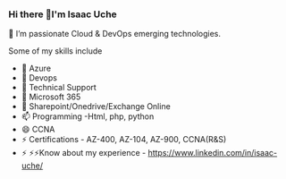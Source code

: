### Hi there 👋I'm Isaac Uche
👀 I’m passionate Cloud & DevOps emerging technologies.

<!--
**cloudzeee/cloudzeee** is a ✨ _special_ ✨ repository because its `README.md` (this file) appears on your GitHub profile.-->
 Some of my skills include

- 🔭 Azure
- 🌱 Devops
- 👯 Technical Support
- 🤔 Microsoft 365
- 💬 Sharepoint/Onedrive/Exchange Online
- 📫 Programming -Html, php, python
- 😄 CCNA
- ⚡ Certifications - AZ-400, AZ-104, AZ-900, CCNA(R&S)
- ⚡ ⚡⚡Know about my experience - https://www.linkedin.com/in/isaac-uche/
